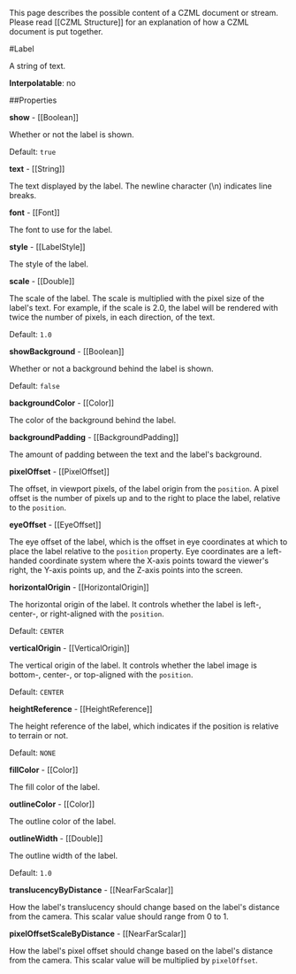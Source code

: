 This page describes the possible content of a CZML document or stream.  Please read [[CZML Structure]] for an explanation of how a CZML document is put together.

#Label

A string of text.

**Interpolatable**: no

##Properties

**show** - [[Boolean]]

Whether or not the label is shown.

Default: `true`


**text** - [[String]]

The text displayed by the label.  The newline character (\n) indicates line breaks.


**font** - [[Font]]

The font to use for the label.


**style** - [[LabelStyle]]

The style of the label.


**scale** - [[Double]]

The scale of the label.  The scale is multiplied with the pixel size of the label's text.  For example, if the scale is 2.0, the label will be rendered with twice the number of pixels, in each direction, of the text.

Default: `1.0`


**showBackground** - [[Boolean]]

Whether or not a background behind the label is shown.

Default: `false`


**backgroundColor** - [[Color]]

The color of the background behind the label.


**backgroundPadding** - [[BackgroundPadding]]

The amount of padding between the text and the label's background.


**pixelOffset** - [[PixelOffset]]

The offset, in viewport pixels, of the label origin from the `position`.  A pixel offset is the number of pixels up and to the right to place the label, relative to the `position`.


**eyeOffset** - [[EyeOffset]]

The eye offset of the label, which is the offset in eye coordinates at which to place the label relative to the `position` property.  Eye coordinates are a left-handed coordinate system where the X-axis points toward the viewer's right, the Y-axis points up, and the Z-axis points into the screen.


**horizontalOrigin** - [[HorizontalOrigin]]

The horizontal origin of the label.  It controls whether the label is left-, center-, or right-aligned with the `position`.

Default: `CENTER`


**verticalOrigin** - [[VerticalOrigin]]

The vertical origin of the label.  It controls whether the label image is bottom-, center-, or top-aligned with the `position`.

Default: `CENTER`


**heightReference** - [[HeightReference]]

The height reference of the label, which indicates if the position is relative to terrain or not.

Default: `NONE`


**fillColor** - [[Color]]

The fill color of the label.


**outlineColor** - [[Color]]

The outline color of the label.


**outlineWidth** - [[Double]]

The outline width of the label.

Default: `1.0`


**translucencyByDistance** - [[NearFarScalar]]

How the label's translucency should change based on the label's distance from the camera.  This scalar value should range from 0 to 1.


**pixelOffsetScaleByDistance** - [[NearFarScalar]]

How the label's pixel offset should change based on the label's distance from the camera.  This scalar value will be multiplied by `pixelOffset`.



